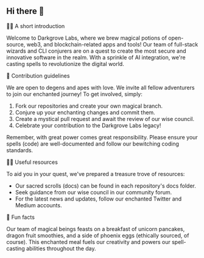 ## Hi there 👋



🙋‍♀️ A short introduction

Welcome to Darkgrove Labs, where we brew magical potions of open-source, web3, and blockchain-related apps and tools! Our team of full-stack wizards and CLI conjurers are on a quest to create the most secure and innovative software in the realm. With a sprinkle of AI integration, we're casting spells to revolutionize the digital world. 

🌈 Contribution guidelines


We are open to degens and apes with love. 
We invite all fellow adventurers to join our enchanted journey! To get involved, simply:

1. Fork our repositories and create your own magical branch.
2. Conjure up your enchanting changes and commit them.
3. Create a mystical pull request and await the review of our wise council.
4. Celebrate your contribution to the Darkgrove Labs legacy!

Remember, with great power comes great responsibility. Please ensure your spells (code) are well-documented and follow our bewitching coding standards.

👩‍💻 Useful resources

To aid you in your quest, we've prepared a treasure trove of resources:

- Our sacred scrolls (docs) can be found in each repository's docs folder.
- Seek guidance from our wise council in our community forum.
- For the latest news and updates, follow our enchanted Twitter and Medium accounts.

🍿 Fun facts

Our team of magical beings feasts on a breakfast of unicorn pancakes, dragon fruit smoothies, and a side of phoenix eggs (ethically sourced, of course). This enchanted meal fuels our creativity and powers our spell-casting abilities throughout the day.
